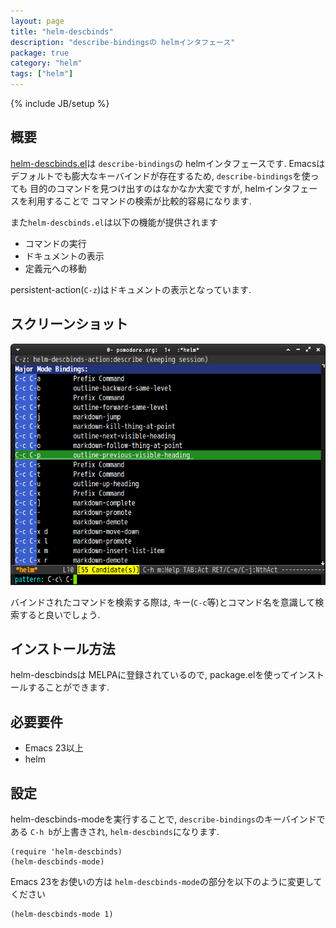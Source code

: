 ```yaml
---
layout: page
title: "helm-descbinds"
description: "describe-bindingsの helmインタフェース"
package: true
category: "helm"
tags: ["helm"]
---
```

{% include JB/setup %}

## 概要

[helm-descbinds.el](https://github.com/emacs-helm/helm-descbinds)は `describe-bindings`の helmインタフェースです.
Emacsはデフォルトでも膨大なキーバインドが存在するため, `describe-bindings`を使っても
目的のコマンドを見つけ出すのはなかなか大変ですが, helmインタフェースを利用することで
コマンドの検索が比較的容易になります.


また`helm-descbinds.el`は以下の機能が提供されます

* コマンドの実行
* ドキュメントの表示
* 定義元への移動


persistent-action(`C-z`)はドキュメントの表示となっています.


## スクリーンショット

![helm-descbinds](/images/helm/helm-descbinds/helm-descbinds.png)


バインドされたコマンドを検索する際は, キー(`C-c`等)とコマンド名を意識して検索すると良いでしょう.


## インストール方法

helm-descbindsは MELPAに登録されているので, package.elを使ってインストールすることができます.


## 必要要件

* Emacs 23以上
* helm


## 設定

helm-descbinds-modeを実行することで, `describe-bindings`のキーバインドである `C-h b`が上書きされ, `helm-descbinds`になります.

```common-lisp
(require 'helm-descbinds)
(helm-descbinds-mode)
```

Emacs 23をお使いの方は `helm-descbinds-mode`の部分を以下のように変更してください

```common-lisp
(helm-descbinds-mode 1)
```
